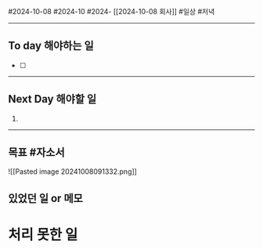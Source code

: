 #2024-10-08 #2024-10 #2024- [[2024-10-08 회사]]
#일상 #저녁 

---
## To day 해야하는 일
- [ ] 

---
## Next Day 해야할 일
1. 

---

## 목표  #자소서
![[Pasted image 20241008091332.png]]

## 있었던 일  or 메모


# 처리 못한 일